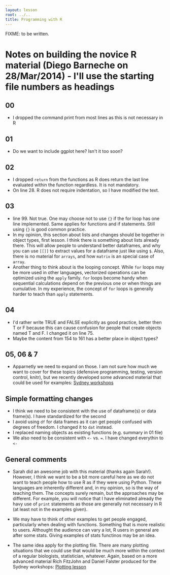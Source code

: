 ```yaml
---
layout: lesson
root: ../..
title: Programming with R
---
```

FIXME: to be written.


# Notes on building the novice R material (Diego Barneche on 28/Mar/2014) - I'll use the starting file numbers as headings

## 00
* I dropped the command print from most lines as this is not necessary in R

## 01
* Do we want to include ggplot here? Isn't it too soon?

## 02
* I dropped `return` from the functions as R does return the last line evaluated within the function regardless. It is not mandatory.
* On line 28. R does not require indentation, so I have modified the text.

## 03
* line 99. Not true. One may choose not to use `{}` if the for loop has one line implemented. Same applies for functions and if statements. Still using `{}` is good common practice.
* In my opinion, this section about lists and changes should be together in object types, first lesson. I think there is something about lists already there. This will allow people to understand better dataframes, and why you can use `[[]]` to extract values for a dataframe just like using `$`. Also, there is no material for `arrays`, and how `matrix` is an special case of `array`.
* Another thing to think about is the looping concept. While `for` loops may be more used in other languages, vectorized operations can be optimized using the `apply` family. `for` loops become handy when sequential calculations depend on the previous one or when things are cumulative. In my experience, the concept of `for` loops is generally harder to teach than `apply` statements.

## 04
* I'd rather write TRUE and FALSE explicitly as good practice, better then T or F because this can cause confusion for people that create objects named T and F. I changed it on line 75.
* Maybe the content from 154 to 161 has a better place in object types?

## 05, 06 & 7
* Apparnetly we need to expand on those. I am not sure how much we want to cover for these topics (defensive programming, testing, version control, knitr), but we recently developed some advanced material that could be used for examples:
[Sydney workshops](http://nicercode.github.io/2014-02-18-UTS/lessons/)

## Simple formatting changes
* I think we need to be consistent with the use of dataframe(s) or data frame(s). I have standardized for the second
* I avoid using `df` for data frames as it can get people confused with degrees of freedom. I changed it to `dat` instead.
* I replaced naming objects as existing functions (e.g. summary in 01 file)
* We also need to be consistent with `<-` vs. `=`. I have changed everythin to `<-`

## General comments

* Sarah did an awesome job with this material (thanks again Sarah!). However, I think we want to be a bit more careful here as we do not want to teach people how to use R as if they were using Python. These languages are inherently different and, in my opinion, so is the way of teaching them. The concepts surely remain, but the approaches may be different. For example, you will notice that I have eliminated already the havy use of `print` statements as those are generally not necessary in R (at least not in the examples given). 

* We may have to think of other examples to get people engaged, particularly when dealing with functions. Something that is more realistic to users. Althought the audience can vary a lot, R users in general are after some stats. Giving examples of stats functinos may be an idea.

* The same idea apply for the plotting file. There are many plotting situations that we could use that would be much more within the context of a regular biologists, statistician, whatever. Again, based on a more advanced material Rich FitzJohn and Daniel Falster produced for the Sydney workshops: [Plotting lesson](http://nicercode.github.io/2014-02-18-UTS/lessons/10-functions/)


